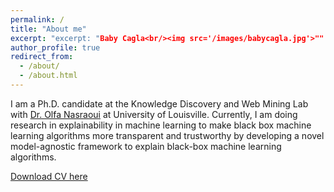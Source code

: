 ```yaml
---
permalink: /
title: "About me"
excerpt: "excerpt: "Baby Cagla<br/><img src='/images/babycagla.jpg'>""
author_profile: true
redirect_from: 
  - /about/
  - /about.html
---
```


I am a Ph.D. candidate at the Knowledge Discovery and Web Mining Lab with [Dr. Olfa Nasraoui](https://scholar.google.com/citations?user=SGscZDgAAAAJ&hl=en) at University of Louisville. Currently, I am doing research in explainability in machine learning to make black box machine learning algorithms more transparent and trustworthy by developing a novel model-agnostic framework to explain black-box machine learning algorithms.

[Download CV here](https://caglaacun.github.io/files/Resume.pdf)

